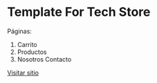 # Template For Tech Store
Páginas:
1. Carrito
2. Productos
3. Nosotros Contacto

[Visitar sitio](https://gitbrave99.github.io/plant_tiendaweb/index.html)

